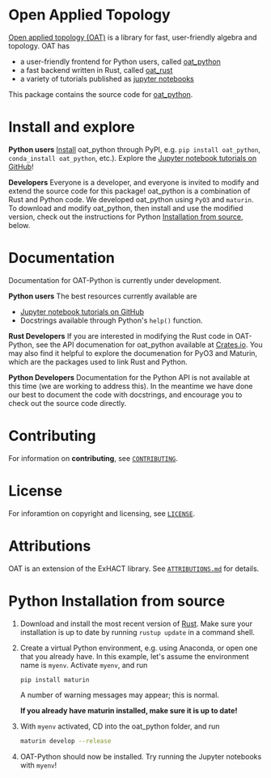 # Open Applied Topology

[Open applied topology (OAT)](https://openappliedtopology.github.io) is a library for fast, user-friendly algebra and topology. OAT has 

- a user-friendly frontend for Python users, called [oat_python](https://github.com/OpenAppliedTopology/oat_python)
- a fast backend written in Rust, called [oat_rust](https://github.com/OpenAppliedTopology/oat_rust) 
- a variety of tutorials published as [jupyter notebooks](https://openappliedtopology.github.io)

This package contains the source code for [oat_python](https://github.com/OpenAppliedTopology/oat_python).

# Install and explore

**Python users** [Install](https://pypi.org/project/oat_python/) oat_python through PyPI, e.g. `pip install oat_python`, `conda_install oat_python`, etc.). Explore the [Jupyter notebook tutorials on GitHub](https://github.com/OpenAppliedTopology/oat)!


**Developers** Everyone is a developer, and everyone is invited to modify and extend the source code for this package! oat_python is a combination of Rust and Python code. We developed oat_python using `PyO3` and `maturin`. To download and modify oat_python, then install and use the modified version, check out the instructions for Python [Installation from source](#python-installation-from-source), below.

# Documentation

Documentation for OAT-Python is currently under development. 

**Python users** The best resources currently available are
- [Jupyter notebook tutorials on GitHub](https://github.com/OpenAppliedTopology/oat) 
- Docstrings available through Python's `help()` function.

**Rust Developers** If you are interested in modifying the Rust code in OAT-Python, see the API documenation for oat_python available at [Crates.io](https://crates.io/crates/oat_python). You may also find it helpful to explore the documenation for PyO3 and Maturin, which are the packages used to link Rust and Python.

**Python Developers** Documentation for the Python API is not available at this time (we are working to address this). In the meantime we have done our best to document the code with docstrings, and encourage you to check out the source code directly. 

# Contributing

For information on **contributing**, see [`CONTRIBUTING`](https://github.com/OpenAppliedTopology/oat_python/blob/main/CONTRIBUTING).

# License

For inforamtion on copyright and licensing, see [`LICENSE`](https://github.com/OpenAppliedTopology/oat_python/blob/main/LICENSE).

# Attributions

OAT is an extension of the ExHACT library. See [`ATTRIBUTIONS.md`](https://github.com/OpenAppliedTopology/oat_python/blob/main/ATTRIBUTIONS.md) for details.

# Python Installation from source

1. Download and install the most recent version of [Rust](https://www.rust-lang.org/).  Make sure your installation is up to date by running `rustup update` in a command shell.

2. Create a virtual Python environment, e.g. using Anaconda, or open one that you already have.  In this example, let's assume the environment name is `myenv`.  Activate `myenv`, and run

    ```bash
    pip install maturin
    ```

    A number of warning messages may appear; this is normal. 

    **If you already have maturin installed, make sure it is up to date!**

3. With `myenv` activated, CD into the oat_python folder, and run

    ```bash
    maturin develop --release
    ```
    
5. OAT-Python should now be installed.  Try running the Jupyter notebooks with `myenv`!
